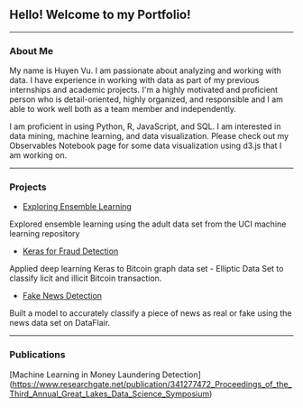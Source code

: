 ## Hello! Welcome to my Portfolio!
---

### About Me

My name is Huyen Vu. I am passionate about analyzing and working with data. I have experience in working with data as part of my previous internships and academic projects. I'm a highly motivated and proficient person who is detail-oriented, highly organized, and responsible and I am able to work well both as a team member and independently.

I am proficient in using Python, R, JavaScript, and SQL. I am interested in data mining, machine learning, and data visualization. Please check out my Observables Notebook page for some data visualization using d3.js that I am working on. 

---
### Projects

- [Exploring Ensemble Learning](https://github.com/hvu15/explore-ensemble-learning/blob/master/ensemble_learning.ipynb)

Explored ensemble learning using the adult data set from the UCI machine learning repository

- [Keras for Fraud Detection](https://github.com/hvu15/Keras-for-fraud-detection/blob/master/AML_EllipticDataSet.ipynb)

Applied deep learning Keras to Bitcoin graph data set - Elliptic Data Set to classify licit and illicit Bitcoin transaction.

- [Fake News Detection](https://github.com/hvu15/fake-news-detection)

Built a model to accurately classify a piece of news as real or fake using the news data set on DataFlair.

---
### Publications

[Machine Learning in Money Laundering Detection]
(https://www.researchgate.net/publication/341277472_Proceedings_of_the_Third_Annual_Great_Lakes_Data_Science_Symposium)

